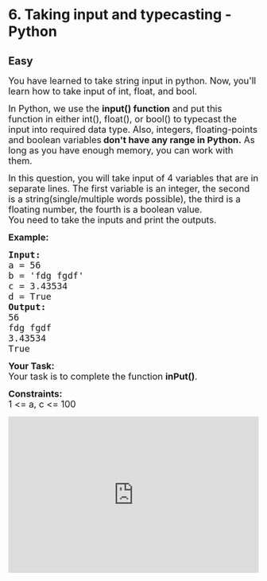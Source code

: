 # 6. Taking input and typecasting - Python
## Easy
<div class="problem-statement">
                <p></p><p><span style="font-size:18px">You have learned to take string input in python. Now, you'll learn how to take input of int, float, and bool. </span></p>

<p><span style="font-size:18px">In Python, we use the <strong>input() function</strong> and put this function in either int(), float(), or bool() to typecast the input into required data type. Also, integers, floating-points and boolean variables<strong> don't have any range in Python.</strong> As long as you have enough memory, you can work with them.</span></p>

<p><span style="font-size:18px">In this question, you will take input of 4 variables that are in separate lines. The first variable is an integer, the second is a string(single/multiple words possible), the third is a floating number, the fourth is a boolean value.<br>
You need to take the inputs and print the outputs.</span></p>

<p><span style="font-size:18px"><strong>Example:</strong></span></p>

<pre><span style="font-size:18px"><strong>Input:</strong>
a = 56
b = 'fdg fgdf'
c = 3.43534
d = True
<strong>Output:</strong>
56 
fdg fgdf 
3.43534 
True </span></pre>

<p><strong><span style="font-size:18px">Your Task:</span></strong><br>
<span style="font-size:18px">Your task is to complete the function <strong>inPut()</strong>.</span></p>

<p><span style="font-size:18px"><strong>Constraints:</strong><br>
1 &lt;= a, c&nbsp;&lt;= 100</span></p>

<p><iframe frameborder="0" height="315" src="https://www.youtube.com/embed/clF_Saane-I" width="560" style="max-width: 100%;"></iframe></p>
 <p></p>
            </div>